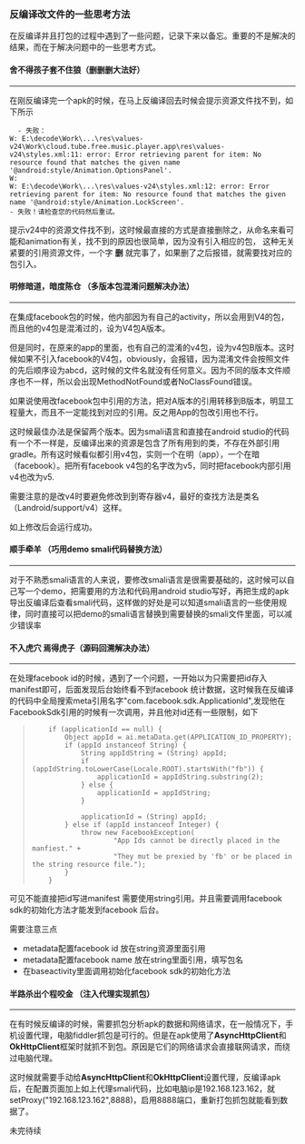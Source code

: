 

### 反编译改文件的一些思考方法

在反编译并且打包的过程中遇到了一些问题，记录下来以备忘。重要的不是解决的结果，而在于解决问题中的一些思考方式。
 
 
#### 舍不得孩子套不住狼（删删删大法好）

***
在刚反编译完一个apk的时候，在马上反编译回去时候会提示资源文件找不到，如下所示

      - 失败：
    W: E:\decode\Work\...\res\values-v24\Work\cloud.tube.free.music.player.app\res\values-v24\styles.xml:11: error: Error retrieving parent for item: No resource found that matches the given name '@android:style/Animation.OptionsPanel'.
    W: 
    W: E:\decode\Work\...\res\values-v24\styles.xml:12: error: Error retrieving parent for item: No resource found that matches the given name '@android:style/Animation.LockScreen'.
    - 失败！请检查您的代码然后重试。

提示v24中的资源文件找不到，这时候最直接的方式是直接删除之，从命名来看可能和animation有关，找不到的原因也很简单，因为没有引入相应的包，
这种无关紧要的引用资源文件，一个字 **删** 就完事了，如果删了之后报错，就需要找对应的包引入。


#### 明修暗道，暗度陈仓 （多版本包混淆问题解决办法）

***
在集成facebook包的时候，他内部因为有自己的activity，所以会用到V4的包，而且他的v4包是混淆过的，设为V4包A版本。

但是同时，在原来的app的里面，也有自己的混淆的v4包，设为v4包B版本。这时候如果不引入facebook的V4包，obviously，会报错，因为混淆文件会按照文件的先后顺序设为abcd，这时候的文件名就没有任何意义。因为不同的版本文件顺序也不一样，所以会出现MethodNotFound或者NoClassFound错误。

如果说使用改facebook包中引用的方法，把对A版本的引用转移到B版本，明显工程量大，而且不一定能找到对应的引用。反之用App的包改引用也不行。

这时候最佳办法是保留两个版本。因为smali语言和直接在android studio的代码有一个不一样是，反编译出来的资源是包含了所有用到的类，不存在外部引用gradle。所有这时候看似都引用v4包，实则一个在明（app），一个在暗（facebook）。把所有facebook v4包的名字改为v5，同时把facebook内部引用v4也改为v5.

需要注意的是改v4时要避免修改到到寄存器v4，最好的查找方法是类名（Landroid/support/v4）这样。

如上修改后会运行成功。


#### 顺手牵羊 （巧用demo smali代码替换方法）

***
对于不熟悉smali语言的人来说，要修改smali语言是很需要基础的，这时候可以自己写一个demo，把需要用的方法和代码用android studio写好，再把生成的apk导出反编译后查看smali代码，这样做的好处是可以知道smali语言的一些使用规律，同时直接可以把demo的smali语言替换到需要替换的smali文件里面，可以减少错误率


#### 不入虎穴 焉得虎子（源码回溯解决办法）

***
在处理facebook id的时候，遇到了一个问题，一开始以为只需要把id存入manifest即可，后面发现后台始终看不到facebook 统计数据，这时候我在反编译的代码中全局搜索meta引用名字"com.facebook.sdk.ApplicationId",发现他在FacebookSdk引用的时候有一次调用，并且他对id还有一些限制，如下  
>         if (applicationId == null) {
>             Object appId = ai.metaData.get(APPLICATION_ID_PROPERTY);
>             if (appId instanceof String) {
>                 String appIdString = (String) appId;
>                 if (appIdString.toLowerCase(Locale.ROOT).startsWith("fb")) {
>                     applicationId = appIdString.substring(2);
>                 } else {
>                     applicationId = appIdString;
>                 }
> 
>                 applicationId = (String) appId;
>             } else if (appId instanceof Integer) {
>                 throw new FacebookException(
>                         "App Ids cannot be directly placed in the manfiest." +
>                         "They mut be prexied by 'fb' or be placed in the string resource file.");
>             }
>         }
> 

可见不能直接把id写进manifest  需要使用string引用。并且需要调用facebook sdk的初始化方法才能发到facebook 后台。

需要注意三点
- metadata配置facebook id 放在string资源里面引用
- metadata配置facebook name 放在string里面引用，填写包名
- 在baseactivity里面调用初始化facebook sdk的初始化方法


#### 半路杀出个程咬金 （注入代理实现抓包）

***

在有时候反编译的时候，需要抓包分析apk的数据和网络请求，在一般情况下，手机设置代理，电脑fiddler抓包是可行的。但是在apk使用了**AsyncHttpClient**和**OkHttpClient**框架时就抓不到包。原因是它们的网络请求会直接联网请求，而绕过电脑代理。

这时候就需要手动给**AsyncHttpClient**和**OkHttpClient**设置代理，反编译apk后，在配置页面加上如上代理smali代码，比如电脑ip是192.168.123.162，就setProxy("192.168.123.162",8888)，启用8888端口，重新打包抓包就能看到数据了。

未完待续



